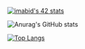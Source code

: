 [![imabid's 42 stats](https://badge.mediaplus.ma/darkblue/imabid)](https://github.com/oakoudad/badge42)

![Anurag's GitHub stats](https://github-readme-stats.vercel.app/api?username=imabid99&show_icons=true&theme=radical)


[![Top Langs](https://github-readme-stats.vercel.app/api/top-langs/?username=imabid99&layout=compact)](https://github.com/anuraghazra/github-readme-stats)

